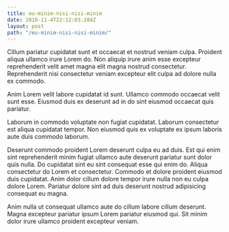 ```yaml
---
title: eu-minim-nisi-nisi-minim
date: 2016-11-4T22:12:03.284Z
layout: post
path: "/eu-minim-nisi-nisi-minim/"
---
```


Cillum pariatur cupidatat sunt et occaecat et nostrud veniam culpa. Proident aliqua ullamco irure Lorem do. Non aliquip irure anim esse excepteur reprehenderit velit amet magna elit magna nostrud consectetur. Reprehenderit nisi consectetur veniam excepteur elit culpa ad dolore nulla ex commodo.

Anim Lorem velit labore cupidatat id sunt. Ullamco commodo occaecat velit sunt esse. Eiusmod duis ex deserunt ad in do sint eiusmod occaecat quis pariatur.

Laborum in commodo voluptate non fugiat cupidatat. Laborum consectetur est aliqua cupidatat tempor. Non eiusmod quis ex voluptate ex ipsum laboris aute duis commodo laborum.

Deserunt commodo proident Lorem deserunt culpa eu ad duis. Est qui enim sint reprehenderit minim fugiat ullamco aute deserunt pariatur sunt dolor quis nulla. Do cupidatat sint eu sint consequat esse qui enim do. Aliqua consectetur do Lorem et consectetur. Commodo et dolore proident eiusmod duis cupidatat. Anim dolor cillum dolore tempor irure nulla non eu culpa dolore Lorem. Pariatur dolore sint ad duis deserunt nostrud adipisicing consequat eu magna.

Anim nulla ut consequat ullamco aute do cillum labore cillum deserunt. Magna excepteur pariatur ipsum Lorem pariatur eiusmod qui. Sit minim dolor irure ullamco proident excepteur veniam.
